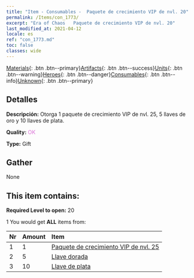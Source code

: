 ```yaml
---
title: "Item - Consumables -  Paquete de crecimiento VIP de nvl. 20"
permalink: /Items/con_1773/
excerpt: "Era of Chaos   Paquete de crecimiento VIP de nvl. 20"
last_modified_at: 2021-04-12
locale: es
ref: "con_1773.md"
toc: false
classes: wide
---
```

 [Materials](/es/Items/){: .btn .btn--primary}[Artifacts](/es/Items/Artifacts/){: .btn .btn--success}[Units](/es/Items/Units/){: .btn .btn--warning}[Heroes](/es/Items/Heroes/){: .btn .btn--danger}[Consumables](/es/Items/Consumables/){: .btn .btn--info}[Unknown](/es/Items/Unknown/){: .btn .btn--primary}

## Detalles
 **Descripción:** Otorga 1 paquete de crecimiento VIP de nvl. 25, 5 llaves de oro y 10 llaves de plata.

 **Quality:** <span style="color: #DA70D6">OK</span>

 **Type:** Gift

## Gather

  None

## This item contains:

 **Required Level to open:** 20

 1 You would get **ALL** items  from:

  | Nr | Amount |     Item    |
  |:---|:-------|:------------|
  | 1 | 1 | [ Paquete de crecimiento VIP de nvl. 25](/es/Items/con_1774/) | 
  | 2 | 5 | [Llave dorada](/es/Items/con_783/) | 
  | 3 | 10 | [Llave de plata](/es/Items/con_693/) | 
